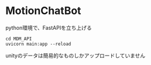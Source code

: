# MotionChatBot

python環境で、FastAPIを立ち上げる
```
cd MDM_API
uvicorn main:app --reload
```

unityのデータは簡易的なものしかアップロードしていません